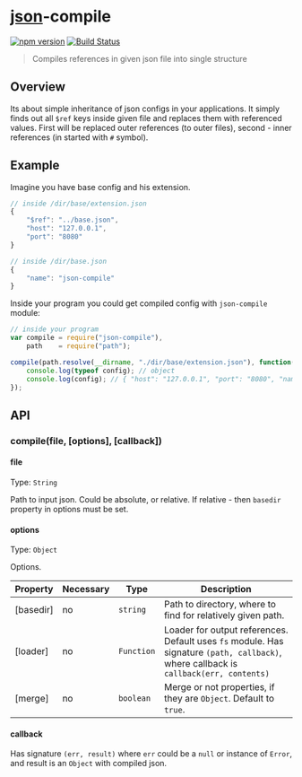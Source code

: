 # [json](http://json.org)-compile

[![npm version](https://badge.fury.io/js/json-compile.svg)](http://badge.fury.io/js/json-compile)
[![Build Status](https://travis-ci.org/gobwas/json-compile.svg?branch=master)](https://travis-ci.org/gobwas/json-compile)

> Compiles references in given json file into single structure

## Overview

Its about simple inheritance of json configs in your applications. It simply finds out all `$ref` keys inside given file
and replaces them with referenced values. First will be replaced outer references (to outer files), second - inner references
(in started with `#` symbol).

## Example

Imagine you have base config and his extension.

```js
// inside /dir/base/extension.json
{
    "$ref": "../base.json",
    "host": "127.0.0.1",
    "port": "8080"
}

// inside /dir/base.json
{
    "name": "json-compile"
}
```

Inside your program you could get compiled config with `json-compile` module:

```js
// inside your program
var compile = require("json-compile"),
    path    = require("path");

compile(path.resolve(__dirname, "./dir/base/extension.json"), function(err, config) {
    console.log(typeof config); // object
    console.log(config); // { "host": "127.0.0.1", "port": "8080", "name": "json-compile" }
});
```

## API

### compile(file, [options], [callback])

#### file

Type: `String`

Path to input json. Could be absolute, or relative. If relative - then `basedir` property in options must be set.

#### options

Type: `Object`

Options.


Property     | Necessary | Type       | Description
-------------|-----------|------------|---------------------
[basedir]    | no        | `string`   | Path to directory, where to find for relatively given path.
[loader]     | no        | `Function` | Loader for output references. Default uses `fs` module. Has signature `(path, callback)`, where callback is `callback(err, contents)`
[merge]      | no        | `boolean`  | Merge or not properties, if they are `Object`. Default to `true`.

#### callback

Has signature `(err, result)` where `err` could be a `null` or instance of `Error`, and result is an `Object` with compiled json.